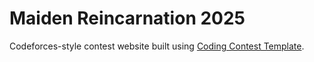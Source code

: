 # Maiden Reincarnation 2025

Codeforces-style contest website built using [Coding Contest Template](https://github.com/KawaiiFiveO/coding-contest-template).